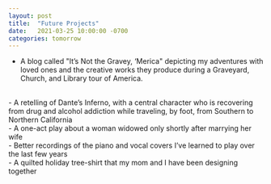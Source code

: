 ```yaml
---
layout: post
title:  "Future Projects"
date:   2021-03-25 10:00:00 -0700
categories: tomorrow
---
```

- A blog called "It’s Not the Gravey, ‘Merica" depicting my adventures with loved ones and the creative works they produce during a Graveyard, Church, and Library tour of America.
<br/>
- A retelling of Dante’s Inferno, with a central character who is recovering from drug and alcohol addiction while traveling, by foot, from Southern to Northern California 
<br/>
- A one-act play about a woman widowed only shortly after marrying her wife
<br/>
- Better recordings of the piano and vocal covers I’ve learned to play over the last few years
<br/>
- A quilted holiday tree-shirt that my mom and I have been designing together

